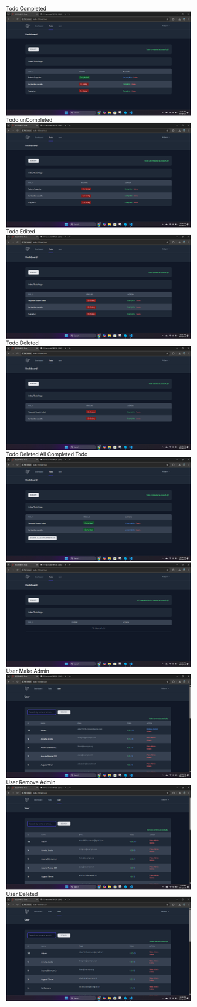 Todo Completed
![alt text](<screnshoot/tugas6/Screenshot 2025-04-30 230641.png>)
Todo unCompleted
![alt text](<screnshoot/tugas6/Screenshot 2025-04-30 230656.png>)
Todo Edited
![alt text](<screnshoot/tugas6/Screenshot 2025-04-30 230753.png>)
Todo Deleted
![alt text](<screnshoot/tugas6/Screenshot 2025-04-30 230843.png>)
Todo Deleted All Completed Todo
![alt text](<screnshoot/tugas6/Screenshot 2025-04-30 230859.png>)
![alt text](<screnshoot/tugas6/Screenshot 2025-04-30 230912.png>)
User Make Admin 
![alt text](<screnshoot/tugas6/Screenshot 2025-04-30 230929.png>)
User Remove Admin
![alt text](<screnshoot/tugas6/Screenshot 2025-04-30 230939.png>)
User Deleted
![alt text](<screnshoot/tugas6/Screenshot 2025-04-30 230949.png>)